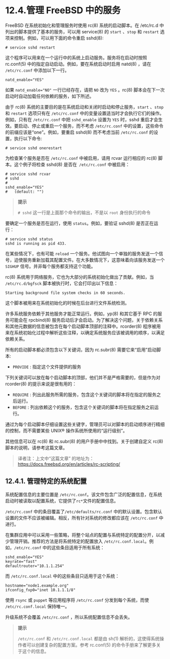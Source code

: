 # 12.4.管理 FreeBSD 中的服务

FreeBSD 在系统初始化和管理服务时使用 rc(8) 系统的启动脚本。在 /etc/rc.d 中列出的脚本提供了基本的服务，可以用 service(8) 的 `start` 、`stop` 和 `restart` 选项来控制。例如，可以用下面的命令重启 sshd(8):

```
# service sshd restart
```

这个程序可以用来在一个运行中的系统上启动服务。服务将在启动时按照 rc.conf(5) 中的指定自动启动。例如，要在系统启动时启用 natd(8) ，请在 `/etc/rc.conf` 中添加以下一行。

```
natd_enable="YES"
```

如果 `natd_enable="NO"` 一行已经存在，请把 `NO` 改为 `YES` 。rc(8) 脚本会在下一次启动时自动加载任何依赖的服务，如下所述。

由于 rc(8) 系统的主要目的是在系统启动和关闭时启动和停止服务，`start` 、`stop` 和 `restart` 选项只有在 `/etc/rc.conf` 中的变量设置适当时才会执行它们的操作。例如，只有在 `/etc/rc.conf` 中把 `sshd_enable` 设置为 `YES` 时，sshd 重启才会生效。要启动、停止或重启一个服务，而不考虑 `/etc/rc.conf` 中的设置，这些命令的前缀应该是“one”。例如，要重启 sshd(8) 而不考虑当前  `/etc/rc.conf` 的设置，执行以下命令:

```
# service sshd onerestart
```

为检查某个服务是否在 `/etc/rc.conf` 中被启用，请用 rcvar 运行相应的 rc(8) 脚本。这个例子将检查 sshd(8) 是否在` /etc/rc.conf` 中被启用：

```
# service sshd rcvar
# sshd
#
sshd_enable="YES"
#   (default: "")
```

> **提示**
>
> `# sshd` 这一行是上面那个命令的输出，不是以 `root` 身份执行的命令

要确定一个服务是否在运行，使用 `status`。例如，要验证 sshd(8) 是否正在运行：

```
# service sshd status
sshd is running as pid 433.
```

在某些情况下，也有可能 `reload` 一个服务。他试图向一个单独的服务发送一个信号，迫使服务重新加载其配置文件。在大多数情况下，这意味着向该服务发送一个 `SIGHUP` 信号。并非每个服务都支持这个功能。

rc(8) 系统用于网络服务，它也为大部分的系统初始化做出了贡献。例如，当 `/etc/rc.d/bgfsck` 脚本被执行时，它会打印出以下信息：

```
Starting background file system checks in 60 seconds.
```

这个脚本被用来在系统初始化的时候在后台进行文件系统检测。

许多系统服务依赖于其他服务才能正常运行。例如，yp(8) 和其它基于 RPC 的服务可能会在 rpcbind(8) 服务启动后才会启动。为了解决这个问题，关于依赖关系和其他元数据的信息被包含在每个启动脚本顶部的注释中。rcorder(8) 程序被用来在系统初始化过程中解析这些注释，以确定系统服务应该被调用的顺序，以满足依赖关系。

所有的启动脚本都必须包含以下关键词，因为 rc.subr(8) 需要它来“启用”启动脚本:

* `PROVIDE` : 指定这个文件提供的服务

下列关键词可以放在每个启动脚本的顶部，他们并不是严格需要的，但是作为对 rcorder(8) 的提示来说是很有用的：

* `REQUIRE` : 列出此服务所需的服务，包含这个关键词的脚本将在指定的服务之后运行。
* `BEFORE` : 列出依赖这个的服务，包含这个关键词的脚本将在指定服务之前运行。

通过为每个启动脚本仔细设置这些关键字，管理员可以对脚本的启动顺序进行精细的控制，而不需要某些 UNIX® 操作系统所使用的“运行级别”。

其他信息可以在 rc(8) 和 rc.subr(8) 的用户手册中中找到。关于创建自定义 rc(8) 脚本的说明，请参考这篇文章。

> 译者注：上文中“这篇文章” 的地址为：https://docs.freebsd.org/en/articles/rc-scripting/

## 12.4.1. 管理特定的系统配置

系统配置信息的主要位置是 `/etc/rc.conf`。该文件包含广泛的配置信息，在系统启动时被读取以配置系统，它提供了`rc*`文件的配置信息。

`/etc/rc.conf` 中的条目覆盖了`/etc/defaults/rc.conf` 中的默认设置。包含默认设置的文件不应该被编辑。相反，所有针对系统的修改都应该在 `/etc/rc.conf` 中进行。

在集群应用中可以采用一些策略，将整个站点的配置与系统特定的配置分开，以减少管理开销。推荐的方法是将系统特定的配置放入 `/etc/rc.conf.local`。例如，`/etc/rc.conf` 中的这些条目适用于所有系统：

```
sshd_enable="YES"
keyrate="fast"
defaultrouter="10.1.1.254"
```

而 `/etc/rc.conf.local` 中的这些条目只适用于这个系统：

```
hostname="node1.example.org"
ifconfig_fxp0="inet 10.1.1.1/8"
```

使用 `rsync` 或 `puppet` 等应用程序将 `/etc/rc.conf` 分发到每个系统，而使 `/etc/rc.conf.local` 保持唯一。

升级系统不会覆盖 `/etc/rc.conf` ，所以系统配置信息不会丢失。

> **提示**
>
> `/etc/rc.conf` 和 `/etc/rc.conf.local` 都是由 sh(1) 解析的，这使得系统操作者可以创建复杂的配置方案。参考 rc.conf(5) 的命令手册来了解更多关于这个的信息。
